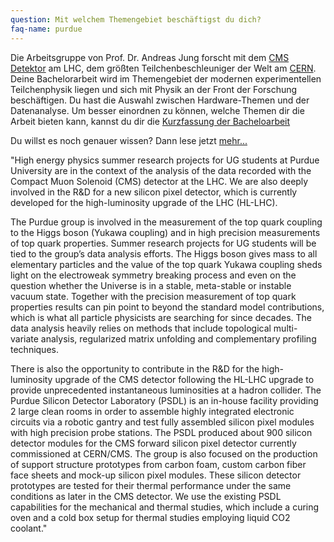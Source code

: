 ```yaml
---
question: Mit welchem Themengebiet beschäftigst du dich?
faq-name: purdue
---
```


Die Arbeitsgruppe von Prof. Dr. Andreas Jung forscht mit dem [CMS Detektor](https://de.wikipedia.org/wiki/Compact_Muon_Solenoid) am LHC, dem größten Teilchenbeschleuniger der Welt am [CERN](https://de.wikipedia.org/wiki/CERN).
Deine Bachelorarbeit wird im Themengebiet der modernen experimentellen Teilchenphysik liegen und sich mit Physik an der Front der Forschung beschäftigen.
Du hast die Auswahl zwischen Hardware-Themen und der Datenanalyse.
Um besser einordnen zu können, welche Themen dir die Arbeit bieten kann, kannst du dir die [Kurzfassung der Bacheloarbeit](stipendien/purdue-themen.html)

Du willst es noch genauer wissen? Dann lese jetzt
<a class="" type="button" data-toggle="collapse" href="#purdue-thema-more" aria-expanded="false" aria-controls="purdue-thema-more">mehr...</a>

<div class="collapse" id="purdue-thema-more" markdown="1">
"High energy physics summer research projects for UG students at Purdue University are in the context
of the analysis of the data recorded with the Compact Muon Solenoid (CMS) detector at the LHC. We are
also deeply involved in the R&D for a new silicon pixel detector, which is currently developed for the
high-luminosity upgrade of the LHC (HL-LHC).

The Purdue group is involved in the measurement of the top quark coupling to the Higgs boson
(Yukawa coupling) and in high precision measurements of top quark properties. Summer research projects
for UG students will be tied to the group’s data analysis efforts. The Higgs boson gives mass to all
elementary particles and the value of the top quark Yukawa coupling sheds light on the electroweak
symmetry breaking process and even on the question whether the Universe is in a stable, meta-stable or
instable vacuum state. Together with the precision measurement of top quark properties results can pin
point to beyond the standard model contributions, which is what all particle physicists are searching
for since decades. The data analysis heavily relies on methods that include topological multi-variate
analysis, regularized matrix unfolding and complementary profiling techniques.

There is also the opportunity to contribute in the R&D for the high-luminosity upgrade of the CMS
detector following the HL-LHC upgrade to provide unprecedented instantaneous luminosities at a hadron
collider. The Purdue Silicon Detector Laboratory (PSDL) is an in-house facility providing 2 large clean
rooms in order to assemble highly integrated electronic circuits via a robotic gantry and test fully
assembled silicon pixel modules with high precision probe stations. The PSDL produced about 900 silicon
detector modules for the CMS forward silicon pixel detector currently commissioned at CERN/CMS. The group
is also focused on the production of support structure prototypes from carbon foam, custom carbon fiber
face sheets and mock-up silicon pixel modules. These silicon detector prototypes are tested for their
thermal performance under the same conditions as later in the CMS detector. We use the existing PSDL
capabilities for the mechanical and thermal studies, which include a curing oven and a cold box setup
for thermal studies employing liquid CO2 coolant."
</div>
